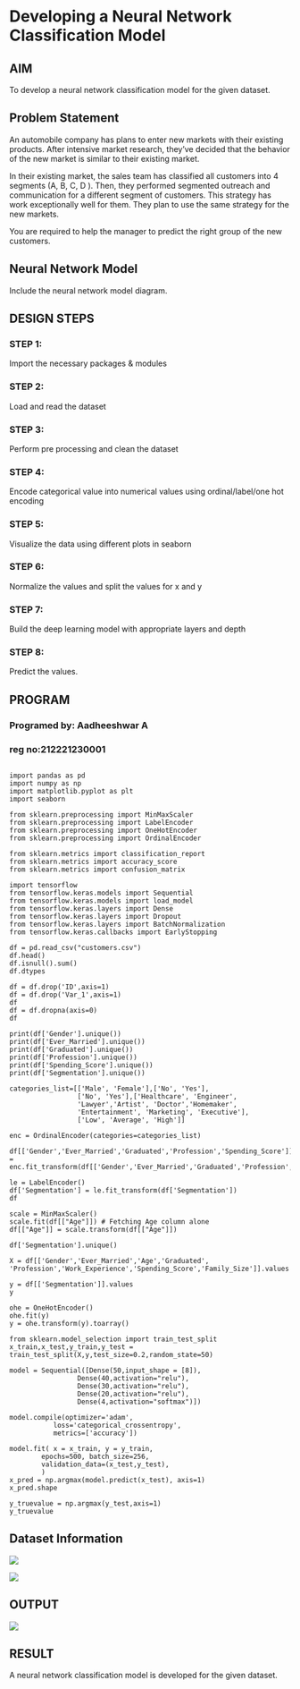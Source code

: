 # Developing a Neural Network Classification Model

## AIM

To develop a neural network classification model for the given dataset.

## Problem Statement

An automobile company has plans to enter new markets with their existing products. After intensive market research, they’ve decided that the behavior of the new market is similar to their existing market.

In their existing market, the sales team has classified all customers into 4 segments (A, B, C, D ). Then, they performed segmented outreach and communication for a different segment of customers. This strategy has work exceptionally well for them. They plan to use the same strategy for the new markets.

You are required to help the manager to predict the right group of the new customers.

## Neural Network Model

Include the neural network model diagram.

## DESIGN STEPS

### STEP 1:

Import the necessary packages & modules

### STEP 2:

Load and read the dataset

### STEP 3:

Perform pre processing and clean the dataset

### STEP 4:

Encode categorical value into numerical values using ordinal/label/one hot encoding

### STEP 5:

Visualize the data using different plots in seaborn

### STEP 6:

Normalize the values and split the values for x and y

### STEP 7:

Build the deep learning model with appropriate layers and depth

### STEP 8:

Predict the values.

## PROGRAM
### Programed by: Aadheeshwar A 
### reg no:212221230001
```

import pandas as pd
import numpy as np
import matplotlib.pyplot as plt
import seaborn

from sklearn.preprocessing import MinMaxScaler
from sklearn.preprocessing import LabelEncoder
from sklearn.preprocessing import OneHotEncoder
from sklearn.preprocessing import OrdinalEncoder

from sklearn.metrics import classification_report
from sklearn.metrics import accuracy_score
from sklearn.metrics import confusion_matrix

import tensorflow
from tensorflow.keras.models import Sequential
from tensorflow.keras.models import load_model
from tensorflow.keras.layers import Dense
from tensorflow.keras.layers import Dropout
from tensorflow.keras.layers import BatchNormalization
from tensorflow.keras.callbacks import EarlyStopping

df = pd.read_csv("customers.csv")
df.head()
df.isnull().sum()
df.dtypes

df = df.drop('ID',axis=1)
df = df.drop('Var_1',axis=1)
df
df = df.dropna(axis=0)
df

print(df['Gender'].unique())
print(df['Ever_Married'].unique())
print(df['Graduated'].unique())
print(df['Profession'].unique())
print(df['Spending_Score'].unique())
print(df['Segmentation'].unique())

categories_list=[['Male', 'Female'],['No', 'Yes'],
                 ['No', 'Yes'],['Healthcare', 'Engineer',
                 'Lawyer','Artist', 'Doctor','Homemaker',
                 'Entertainment', 'Marketing', 'Executive'],
                 ['Low', 'Average', 'High']]

enc = OrdinalEncoder(categories=categories_list)

df[['Gender','Ever_Married','Graduated','Profession','Spending_Score']] = enc.fit_transform(df[['Gender','Ever_Married','Graduated','Profession','Spending_Score']])

le = LabelEncoder()
df['Segmentation'] = le.fit_transform(df['Segmentation'])
df

scale = MinMaxScaler()
scale.fit(df[["Age"]]) # Fetching Age column alone
df[["Age"]] = scale.transform(df[["Age"]])

df['Segmentation'].unique()

X = df[['Gender','Ever_Married','Age','Graduated', 'Profession','Work_Experience','Spending_Score','Family_Size']].values

y = df[['Segmentation']].values
y

ohe = OneHotEncoder()
ohe.fit(y)
y = ohe.transform(y).toarray()

from sklearn.model_selection import train_test_split
x_train,x_test,y_train,y_test = train_test_split(X,y,test_size=0.2,random_state=50)

model = Sequential([Dense(50,input_shape = [8]),
                 Dense(40,activation="relu"),
                 Dense(30,activation="relu"),
                 Dense(20,activation="relu"),
                 Dense(4,activation="softmax")])

model.compile(optimizer='adam',
           loss='categorical_crossentropy',
           metrics=['accuracy'])

model.fit( x = x_train, y = y_train,
        epochs=500, batch_size=256,
        validation_data=(x_test,y_test),
        )
x_pred = np.argmax(model.predict(x_test), axis=1)
x_pred.shape

y_truevalue = np.argmax(y_test,axis=1)
y_truevalue

```

## Dataset Information

![](o1.png)

![](o2.png)

## OUTPUT

![](o3.png)

## RESULT

A neural network classification model is developed for the given dataset.
